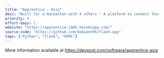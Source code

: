 ```yaml
---
title: "Apprentice - Asia"
desc: "Built for a Hackathon with 4 others - A platform to connect those interested in being an Apprentice and companies that are providing these opportunities. More info on https://devpost.com/software/apprentice-asia"
priority: 4
effort-days: 1
website: "https://apprentice-1985.herokuapp.com/"
source-code: "https://github.com/bokwoon95/flask-app"
tags: ["Python", "Flask", "HTML"]
---
```

More information available at https://devpost.com/software/apprentice-asia